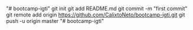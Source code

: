 "# bootcamp-igti"  git init git add README.md git commit -m "first commit" git remote add origin https://github.com/CalixtoNeto/bootcamp-igti.git git push -u origin master
"# bootcamp-igti" 
